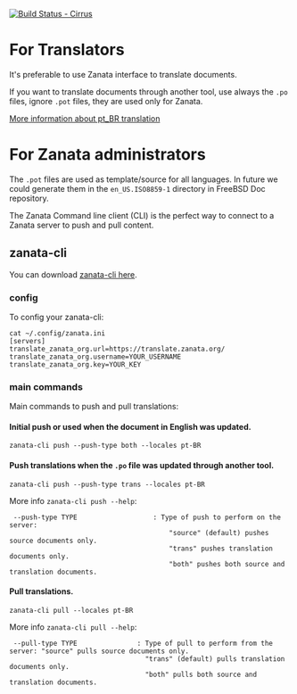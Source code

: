 [![Build Status - Cirrus](https://api.cirrus-ci.com/dbaio/zanata/zanata.svg)](https://cirrus-ci.com/github/dbaio/zanata/master)

# For Translators

It's preferable to use Zanata interface to translate documents.

If you want to translate documents through another tool, use always the `.po`
files, ignore `.pot` files, they are used only for Zanata.

[More information about pt_BR translation](https://github.com/doc-br/zanata/blob/master/README-pt_BR.md)


# For Zanata administrators

The `.pot` files are used as template/source for all languages.
In future we could generate them in the `en_US.ISO8859-1` directory in FreeBSD
Doc repository.

The Zanata Command line client (CLI) is the perfect way to connect to a Zanata
server to push and pull content.

## zanata-cli

You can download [zanata-cli here](http://docs.zanata.org/en/release/client/).

### config

To config your zanata-cli:

```SHELL
cat ~/.config/zanata.ini
[servers]
translate_zanata_org.url=https://translate.zanata.org/
translate_zanata_org.username=YOUR_USERNAME
translate_zanata_org.key=YOUR_KEY
```

### main commands

Main commands to push and pull translations:

#### Initial push or used when the document in English was updated.

`zanata-cli push --push-type both --locales pt-BR`

#### Push translations when the `.po` file was updated through another tool.

`zanata-cli push --push-type trans --locales pt-BR`

More info `zanata-cli push --help`:
```
 --push-type TYPE                   : Type of push to perform on the server:
                                        "source" (default) pushes source documents only.
                                        "trans" pushes translation documents only.
                                        "both" pushes both source and translation documents.
```

#### Pull translations.

`zanata-cli pull --locales pt-BR`


More info `zanata-cli pull --help`:
```
 --pull-type TYPE               : Type of pull to perform from the server: "source" pulls source documents only.
                                  "trans" (default) pulls translation documents only.
                                  "both" pulls both source and translation documents.
```


